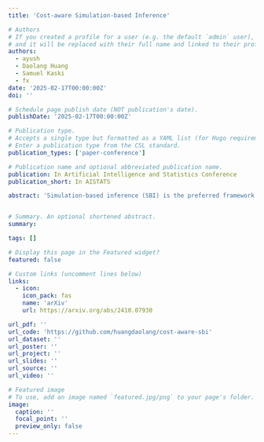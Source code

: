 ```yaml
---
title: 'Cost-aware Simulation-based Inference'

# Authors
# If you created a profile for a user (e.g. the default `admin` user), write the username (folder name) here
# and it will be replaced with their full name and linked to their profile.
authors:
  - ayush
  - Daolang Huang
  - Samuel Kaski
  - fx
date: '2025-02-17T00:00:00Z'
doi: ''

# Schedule page publish date (NOT publication's date).
publishDate: '2025-02-17T00:00:00Z'

# Publication type.
# Accepts a single type but formatted as a YAML list (for Hugo requirements).
# Enter a publication type from the CSL standard.
publication_types: ['paper-conference']

# Publication name and optional abbreviated publication name.
publication: In Artificial Intelligence and Statistics Conference
publication_short: In AISTATS

abstract: 'Simulation-based inference (SBI) is the preferred framework for estimating parameters of intractable models in science and engineering. A significant challenge in this context is the large computational cost of simulating data from complex models, and the fact that this cost often depends on parameter values. We therefore propose \textit{cost-aware SBI methods} which can significantly reduce the cost of existing sampling-based SBI methods, such as neural SBI and approximate Bayesian computation. This is achieved through a combination of rejection and self-normalised importance sampling, which significantly reduces the number of expensive simulations needed. Our approach is studied extensively on models from epidemiology to telecommunications engineering, where we obtain significant reductions in the overall cost of inference.'


# Summary. An optional shortened abstract.
summary:

tags: []

# Display this page in the Featured widget?
featured: false

# Custom links (uncomment lines below)
links:
  - icon:
    icon_pack: fas
    name: 'arXiv'
    url: https://arxiv.org/abs/2410.07930

url_pdf: ''
url_code: 'https://github.com/huangdaolang/cost-aware-sbi'
url_dataset: ''
url_poster: ''
url_project: ''
url_slides: ''
url_source: ''
url_video: ''

# Featured image
# To use, add an image named `featured.jpg/png` to your page's folder.
image:
  caption: ''
  focal_point: ''
  preview_only: false
---
```

